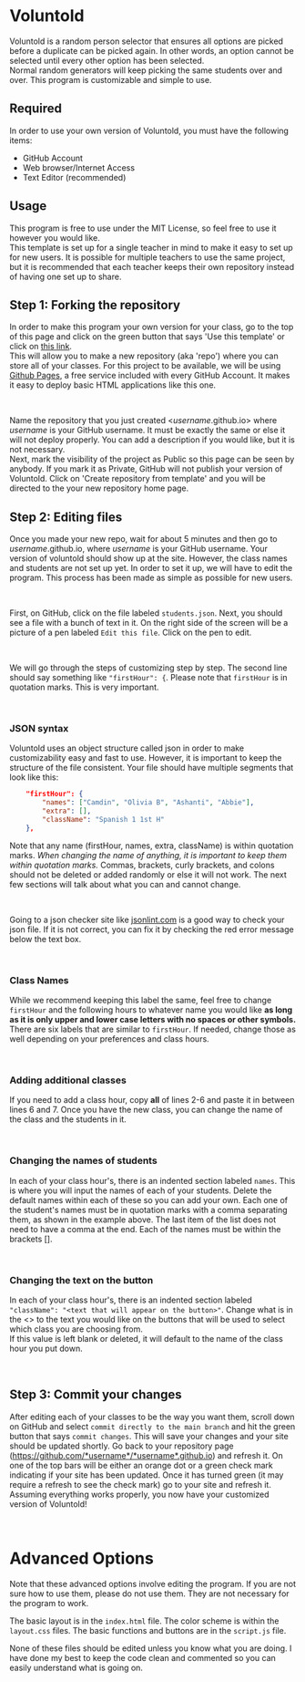 # Voluntold
Voluntold is a random person selector that ensures all options are picked before a duplicate can be picked again.  In other words, an option cannot be selected until every other option has been selected.  
Normal random generators will keep picking the same students over and over.  This program is customizable and simple to use.

## Required
In order to use your own version of Voluntold, you must have the following items:
- GitHub Account
- Web browser/Internet Access
- Text Editor (recommended)

## Usage
This program is free to use under the MIT License, so feel free to use it however you would like.  
This template is set up for a single teacher in mind to make it easy to set up for new users.  It is possible for multiple teachers to use the same project, but it is recommended that each teacher keeps their own repository instead of having one set up to share. 

## Step 1: Forking the repository
In order to make this program your own version for your class, go to the top of this page and click on the green button that says 'Use this template' or click on [this link](https://github.com/sheepman39/voluntold-template/generate).  
This will allow you to make a new repository (aka 'repo') where you can store all of your classes.   For this project to be available, we will be using [Github Pages](https://pages.github.com/), a free service included with every GitHub Account.  It makes it easy to deploy basic HTML applications like this one.

<br>

Name the repository that you just created <*username*.github.io> where *username* is your GitHub username.  It must be exactly the same or else it will not deploy properly.  You can add a description if you would like, but it is not necessary.  
Next, mark the visibility of the project as Public so this page can be seen by anybody.  If you mark it as Private, GitHub will not publish your version of Voluntold.
Click on 'Create repository from template' and you will be directed to the your new repository home page.

## Step 2: Editing files
Once you made your new repo, wait for about 5 minutes and then go to *username*.github.io, where *username* is your GitHub username.  Your version of voluntold should show up at the site.
However, the class names and students are not set up yet.  In order to set it up, we will have to edit the program.  This process has been made as simple as possible for new users.

<br>

First, on GitHub, click on the file labeled `students.json`.  Next, you should see a file with a bunch of text in it.  On the right side of the screen will be a picture of a pen labeled `Edit this file`.  Click on the pen to edit.

<br>

We will go through the steps of customizing step by step.  The second line should say something like `"firstHour": {`.  Please note that `firstHour` is in quotation marks. This is very important.  

<br>

### JSON syntax
Voluntold uses an object structure called json in order to make customizability easy and fast to use.  However, it is important to keep the structure of the file consistent.
Your file should have multiple segments that look like this: 
```json
    "firstHour": {
        "names": ["Camdin", "Olivia B", "Ashanti", "Abbie"],
        "extra": [],
        "className": "Spanish 1 1st H"
    },
```
Note that any name (firstHour, names, extra, className) is within quotation marks.  *When changing the name of anything, it is important to keep them within quotation marks.*
Commas, brackets, curly brackets, and colons should not be deleted or added randomly or else it will not work.  The next few sections will talk about what you can and cannot change.

<br>

Going to a json checker site like [jsonlint.com](https://jsonlint.com/) is a good way to check your json file.  If it is not correct, you can fix it by checking the red error message below the text box.

<br>

### Class Names
While we recommend keeping this label the same, feel free to change `firstHour` and the following hours to whatever name you would like **as long as it is only upper and lower case letters with no spaces or other symbols.**
There are six labels that are similar to `firstHour`.  If needed, change those as well depending on your preferences and class hours.  

<br>

### Adding additional classes
If you need to add a class hour, copy **all** of lines 2-6 and paste it in between lines 6 and 7.  Once you have the new class, you can change the name of the class and the students in it.

<br>

### Changing the names of students
In each of your class hour's, there is an indented section labeled `names`.  This is where you will input the names of each of your students.
Delete the default names within each of these so you can add your own.  Each one of the student's names must be in quotation marks with a comma separating them, as shown in the example above.  The last item of the list does not need to have a comma at the end.  Each of the names must be within the brackets []. 

<br>

### Changing the text on the button
In each of your class hour's, there is an indented section labeled `"className": "<text that will appear on the button>"`.  Change what is in the <> to the text you would like on the buttons that will be used to select which class you are choosing from.  
If this value is left blank or deleted, it will default to the name of the class hour you put down.

<br>

## Step 3: Commit your changes
After editing each of your classes to be the way you want them, scroll down on GitHub and select `commit directly to the main branch` and hit the green button that says `commit changes`.  This will save your changes and your site should be updated shortly.
Go back to your repository page (https://github.com/*username*/*username*.github.io) and refresh it.  On one of the top bars will be either an orange dot or a green check mark indicating if your site has been updated.
Once it has turned green (it may require a refresh to see the check mark) go to your site and refresh it.  Assuming everything works properly, you now have your customized version of Voluntold!  

<br>

# Advanced Options

Note that these advanced options involve editing the program.  If you are not sure how to use them, please do not use them.  They are not necessary for the program to work.

The basic layout is in the `index.html` file.  The color scheme is within the `layout.css` files.  The basic functions and buttons are in the `script.js` file.

None of these files should be edited unless you know what you are doing.  I have done my best to keep the code clean and commented so you can easily understand what is going on.